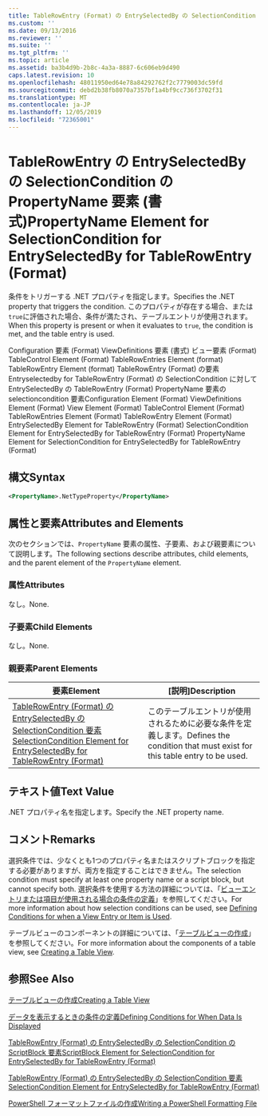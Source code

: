 ```yaml
---
title: TableRowEntry (Format) の EntrySelectedBy の SelectionCondition の PropertyName 要素Microsoft Docs
ms.custom: ''
ms.date: 09/13/2016
ms.reviewer: ''
ms.suite: ''
ms.tgt_pltfrm: ''
ms.topic: article
ms.assetid: ba3b4d9b-2b8c-4a3a-8887-6c606eb9d490
caps.latest.revision: 10
ms.openlocfilehash: 48011950ed64e78a84292762f2c7779003dc59fd
ms.sourcegitcommit: debd2b38fb8070a7357bf1a4bf9cc736f3702f31
ms.translationtype: MT
ms.contentlocale: ja-JP
ms.lasthandoff: 12/05/2019
ms.locfileid: "72365001"
---
```

# <a name="propertyname-element-for-selectioncondition-for-entryselectedby-for-tablerowentry-format"></a><span data-ttu-id="21dbd-102">TableRowEntry の EntrySelectedBy の SelectionCondition の PropertyName 要素 (書式)</span><span class="sxs-lookup"><span data-stu-id="21dbd-102">PropertyName Element for SelectionCondition for EntrySelectedBy for TableRowEntry (Format)</span></span>

<span data-ttu-id="21dbd-103">条件をトリガーする .NET プロパティを指定します。</span><span class="sxs-lookup"><span data-stu-id="21dbd-103">Specifies the .NET property that triggers the condition.</span></span> <span data-ttu-id="21dbd-104">このプロパティが存在する場合、または `true`に評価された場合、条件が満たされ、テーブルエントリが使用されます。</span><span class="sxs-lookup"><span data-stu-id="21dbd-104">When this property is present or when it evaluates to `true`, the condition is met, and the table entry is used.</span></span>

<span data-ttu-id="21dbd-105">Configuration 要素 (Format) ViewDefinitions 要素 (書式) ビュー要素 (Format) TableControl Element (Format) TableRowEntries Element (format) TableRowEntry Element (format) TableRowEntry (Format) の要素Entryselectedby for TableRowEntry (Format) の SelectionCondition に対して EntrySelectedBy の TableRowEntry (Format) PropertyName 要素の selectioncondition 要素</span><span class="sxs-lookup"><span data-stu-id="21dbd-105">Configuration Element (Format) ViewDefinitions Element (Format) View Element (Format) TableControl Element (Format) TableRowEntries Element (Format) TableRowEntry Element (Format) EntrySelectedBy Element for TableRowEntry (Format) SelectionCondition Element for EntrySelectedBy for TableRowEntry (Format) PropertyName Element for SelectionCondition for EntrySelectedBy for TableRowEntry (Format)</span></span>

## <a name="syntax"></a><span data-ttu-id="21dbd-106">構文</span><span class="sxs-lookup"><span data-stu-id="21dbd-106">Syntax</span></span>

```xml
<PropertyName>.NetTypeProperty</PropertyName>
```

## <a name="attributes-and-elements"></a><span data-ttu-id="21dbd-107">属性と要素</span><span class="sxs-lookup"><span data-stu-id="21dbd-107">Attributes and Elements</span></span>

<span data-ttu-id="21dbd-108">次のセクションでは、`PropertyName` 要素の属性、子要素、および親要素について説明します。</span><span class="sxs-lookup"><span data-stu-id="21dbd-108">The following sections describe attributes, child elements, and the parent element of the `PropertyName` element.</span></span>

### <a name="attributes"></a><span data-ttu-id="21dbd-109">属性</span><span class="sxs-lookup"><span data-stu-id="21dbd-109">Attributes</span></span>

<span data-ttu-id="21dbd-110">なし。</span><span class="sxs-lookup"><span data-stu-id="21dbd-110">None.</span></span>

### <a name="child-elements"></a><span data-ttu-id="21dbd-111">子要素</span><span class="sxs-lookup"><span data-stu-id="21dbd-111">Child Elements</span></span>

<span data-ttu-id="21dbd-112">なし。</span><span class="sxs-lookup"><span data-stu-id="21dbd-112">None.</span></span>

### <a name="parent-elements"></a><span data-ttu-id="21dbd-113">親要素</span><span class="sxs-lookup"><span data-stu-id="21dbd-113">Parent Elements</span></span>

|<span data-ttu-id="21dbd-114">要素</span><span class="sxs-lookup"><span data-stu-id="21dbd-114">Element</span></span>|<span data-ttu-id="21dbd-115">[説明]</span><span class="sxs-lookup"><span data-stu-id="21dbd-115">Description</span></span>|
|-------------|-----------------|
|[<span data-ttu-id="21dbd-116">TableRowEntry (Format) の EntrySelectedBy の SelectionCondition 要素</span><span class="sxs-lookup"><span data-stu-id="21dbd-116">SelectionCondition Element for EntrySelectedBy for TableRowEntry (Format)</span></span>](./selectioncondition-element-for-entryselectedby-for-tablecontrol-format.md)|<span data-ttu-id="21dbd-117">このテーブルエントリが使用されるために必要な条件を定義します。</span><span class="sxs-lookup"><span data-stu-id="21dbd-117">Defines the condition that must exist for this table entry to be used.</span></span>|

## <a name="text-value"></a><span data-ttu-id="21dbd-118">テキスト値</span><span class="sxs-lookup"><span data-stu-id="21dbd-118">Text Value</span></span>

<span data-ttu-id="21dbd-119">.NET プロパティ名を指定します。</span><span class="sxs-lookup"><span data-stu-id="21dbd-119">Specify the .NET property name.</span></span>

## <a name="remarks"></a><span data-ttu-id="21dbd-120">コメント</span><span class="sxs-lookup"><span data-stu-id="21dbd-120">Remarks</span></span>

<span data-ttu-id="21dbd-121">選択条件では、少なくとも1つのプロパティ名またはスクリプトブロックを指定する必要がありますが、両方を指定することはできません。</span><span class="sxs-lookup"><span data-stu-id="21dbd-121">The selection condition must specify at least one property name or a script block, but cannot specify both.</span></span> <span data-ttu-id="21dbd-122">選択条件を使用する方法の詳細については、「[ビューエントリまたは項目が使用される場合の条件の定義](./defining-conditions-for-displaying-data.md)」を参照してください。</span><span class="sxs-lookup"><span data-stu-id="21dbd-122">For more information about how selection conditions can be used, see [Defining Conditions for when a View Entry or Item is Used](./defining-conditions-for-displaying-data.md).</span></span>

<span data-ttu-id="21dbd-123">テーブルビューのコンポーネントの詳細については、「[テーブルビューの作成](./creating-a-table-view.md)」を参照してください。</span><span class="sxs-lookup"><span data-stu-id="21dbd-123">For more information about the components of a table view, see [Creating a Table View](./creating-a-table-view.md).</span></span>

## <a name="see-also"></a><span data-ttu-id="21dbd-124">参照</span><span class="sxs-lookup"><span data-stu-id="21dbd-124">See Also</span></span>

[<span data-ttu-id="21dbd-125">テーブルビューの作成</span><span class="sxs-lookup"><span data-stu-id="21dbd-125">Creating a Table View</span></span>](./creating-a-table-view.md)

[<span data-ttu-id="21dbd-126">データを表示するときの条件の定義</span><span class="sxs-lookup"><span data-stu-id="21dbd-126">Defining Conditions for When Data Is Displayed</span></span>](./defining-conditions-for-displaying-data.md)

[<span data-ttu-id="21dbd-127">TableRowEntry (Format) の EntrySelectedBy の SelectionCondition の ScriptBlock 要素</span><span class="sxs-lookup"><span data-stu-id="21dbd-127">ScriptBlock Element for SelectionCondition for EntrySelectedBy for TableRowEntry (Format)</span></span>](./scriptblock-element-for-selectioncondition-for-entryselectedby-for-tablecontrol-format.md)

[<span data-ttu-id="21dbd-128">TableRowEntry (Format) の EntrySelectedBy の SelectionCondition 要素</span><span class="sxs-lookup"><span data-stu-id="21dbd-128">SelectionCondition Element for EntrySelectedBy for TableRowEntry (Format)</span></span>](./selectioncondition-element-for-entryselectedby-for-tablecontrol-format.md)

[<span data-ttu-id="21dbd-129">PowerShell フォーマットファイルの作成</span><span class="sxs-lookup"><span data-stu-id="21dbd-129">Writing a PowerShell Formatting File</span></span>](./writing-a-powershell-formatting-file.md)
